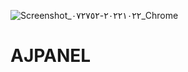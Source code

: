 ![Screenshot_٢٠٢٢١٠٢٢-٠٧٢٧٥٢_Chrome](https://user-images.githubusercontent.com/95539537/197322308-ff725f44-fd5e-451a-9118-e1ca3f92c4ff.jpg)
# AJPANEL
